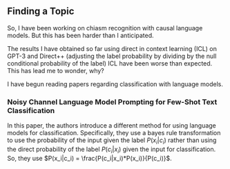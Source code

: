 ## Finding a Topic

So, I have been working on chiasm recognition with causal language models. But this has been harder than I anticipated.

The results I have obtained so far using direct in context learning (ICL) on GPT-3 and Direct++ (adjusting the label probability by dividing by the null conditional probability of the label) ICL have been worse than expected. This has lead me to wonder, why?

I have begun reading papers regarding classification with language models.

### Noisy Channel Language Model Prompting for Few-Shot Text Classification

In this paper, the authors introduce a different method for using language models for classification. Specifically, they use a bayes rule transformation to use the probability of the input given the label $P(x_i|c_i)$ rather than using the direct probability of the label $P(c_i|x_i)$ given the input for classification. So, they use $P(x_i|c_i) = \frac{P(c_i|x_i)*P(x_i)}{P(c_i)}$.
